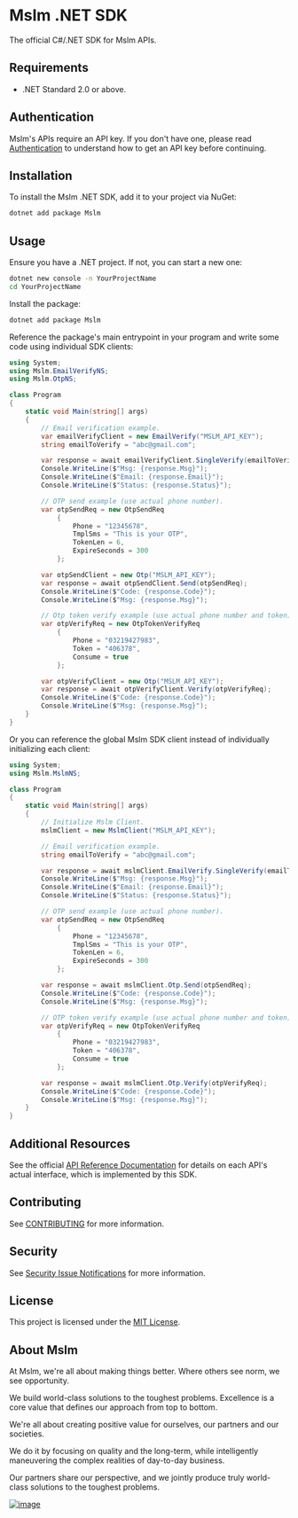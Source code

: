 # Mslm .NET SDK

The official C#/.NET SDK for Mslm APIs.

## Requirements

- .NET Standard 2.0 or above.

## Authentication

Mslm's APIs require an API key. If you don't have one, please read [Authentication](https://mslm.io/docs/api/authentication) to understand how to get an API key before continuing.

## Installation

To install the Mslm .NET SDK, add it to your project via NuGet:

```bash
dotnet add package Mslm
```

## Usage

Ensure you have a .NET project. If not, you can start a new one:

```bash
dotnet new console -n YourProjectName
cd YourProjectName
```

Install the package:

```bash
dotnet add package Mslm
```

Reference the package's main entrypoint in your program and write some code
using individual SDK clients:

```cs
using System;
using Mslm.EmailVerifyNS;
using Mslm.OtpNS;

class Program
{
    static void Main(string[] args)
    {
        // Email verification example.
        var emailVerifyClient = new EmailVerify("MSLM_API_KEY");
        string emailToVerify = "abc@gmail.com";

        var response = await emailVerifyClient.SingleVerify(emailToVerify);
        Console.WriteLine($"Msg: {response.Msg}");
        Console.WriteLine($"Email: {response.Email}");
        Console.WriteLine($"Status: {response.Status}");

        // OTP send example (use actual phone number).
        var otpSendReq = new OtpSendReq
            {
                Phone = "12345678",
                TmplSms = "This is your OTP",
                TokenLen = 6,
                ExpireSeconds = 300
            };

        var otpSendClient = new Otp("MSLM_API_KEY");
        var response = await otpSendClient.Send(otpSendReq);
        Console.WriteLine($"Code: {response.Code}");
        Console.WriteLine($"Msg: {response.Msg}");

        // Otp token verify example (use actual phone number and token).
        var otpVerifyReq = new OtpTokenVerifyReq
            {
                Phone = "03219427983",
                Token = "406378",
                Consume = true
            };

        var otpVerifyClient = new Otp("MSLM_API_KEY");
        var response = await otpVerifyClient.Verify(otpVerifyReq);
        Console.WriteLine($"Code: {response.Code}");
        Console.WriteLine($"Msg: {response.Msg}");
    }
}
```

Or you can reference the global Mslm SDK client instead of individually
initializing each client:

```cs
using System;
using Mslm.MslmNS;

class Program
{
    static void Main(string[] args)
    {
        // Initialize Mslm Client.
        mslmClient = new MslmClient("MSLM_API_KEY");

        // Email verification example.
        string emailToVerify = "abc@gmail.com";

        var response = await mslmClient.EmailVerify.SingleVerify(emailToVerify);
        Console.WriteLine($"Msg: {response.Msg}");
        Console.WriteLine($"Email: {response.Email}");
        Console.WriteLine($"Status: {response.Status}");

        // OTP send example (use actual phone number).
        var otpSendReq = new OtpSendReq
            {
                Phone = "12345678",
                TmplSms = "This is your OTP",
                TokenLen = 6,
                ExpireSeconds = 300
            };

        var response = await mslmClient.Otp.Send(otpSendReq);
        Console.WriteLine($"Code: {response.Code}");
        Console.WriteLine($"Msg: {response.Msg}");

        // OTP token verify example (use actual phone number and token).
        var otpVerifyReq = new OtpTokenVerifyReq
            {
                Phone = "03219427983",
                Token = "406378",
                Consume = true
            };

        var response = await mslmClient.Otp.Verify(otpVerifyReq);
        Console.WriteLine($"Code: {response.Code}");
        Console.WriteLine($"Msg: {response.Msg}");
    }
}
```

## Additional Resources

See the official [API Reference Documentation](https://mslm.io/docs/api) for
details on each API's actual interface, which is implemented by this SDK.

## Contributing

See [CONTRIBUTING](CONTRIBUTING.md) for more information.

## Security

See [Security Issue
Notifications](CONTRIBUTING.md#security-issue-notifications) for more
information.

## License

This project is licensed under the [MIT License](LICENSE).

## About Mslm

At Mslm, we're all about making things better. Where others see norm, we see
opportunity.

We build world-class solutions to the toughest problems. Excellence is a core
value that defines our approach from top to bottom.

We're all about creating positive value for ourselves, our partners and our
societies.

We do it by focusing on quality and the long-term, while intelligently
maneuvering the complex realities of day-to-day business.

Our partners share our perspective, and we jointly produce truly world-class
solutions to the toughest problems.

[![image](https://avatars.githubusercontent.com/u/50307970?s=200&v=4)](https://mslm.io/)
